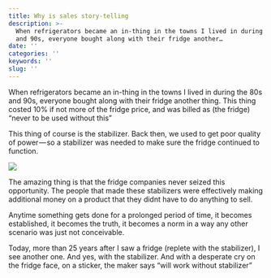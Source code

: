 ```yaml
---
title: Why is sales story-telling
description: >-
  When refrigerators became an in-thing in the towns I lived in during the 80s
  and 90s, everyone bought along with their fridge another…
date: ''
categories: ''
keywords: ''
slug: ''
---
```


When refrigerators became an in-thing in the towns I lived in during the 80s and 90s, everyone bought along with their fridge another thing. This thing costed 10% if not more of the fridge price, and was billed as (the fridge) “never to be used without this”

This thing of course is the stabilizer. Back then, we used to get poor quality of power — so a stabilizer was needed to make sure the fridge continued to function.

![](https://cdn-images-1.medium.com/max/800/1*is9wM5UfOVRCcy1Tmd2s0w.jpeg)

The amazing thing is that the fridge companies never seized this opportunity. The people that made these stabilizers were effectively making additional money on a product that they didnt have to do anything to sell.

Anytime something gets done for a prolonged period of time, it becomes established, it becomes the truth, it becomes a norm in a way any other scenario was just not conceivable.

Today, more than 25 years after I saw a fridge (replete with the stabilizer), I see another one. And yes, with the stabilizer. And with a desperate cry on the fridge face, on a sticker, the maker says “will work without stabilizer”